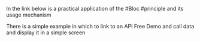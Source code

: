 In the link below is a practical application of the #Bloc #principle and its usage mechanism

There is a simple example in which to link to an API Free Demo and call data and display it in a simple screen 
